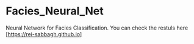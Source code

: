 # Facies_Neural_Net

Neural Network for Facies Classification. You can check the restuls here 
[https://rei-sabbagh.github.io]
